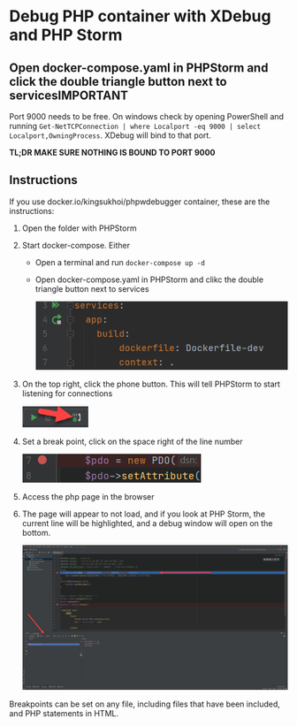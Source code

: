 <style>
img {
   max-width:100%; 
   height:auto
}
</style>
# Debug PHP container with XDebug and PHP Storm

## Open docker-compose.yaml in PHPStorm and click the double triangle button next to servicesIMPORTANT

Port 9000 needs to be free. On windows check by opening PowerShell and running `Get-NetTCPConnection | where Localport -eq 9000 | select Localport,OwningProcess`. XDebug will bind to that port.

**TL;DR MAKE SURE NOTHING IS BOUND TO PORT 9000**

## Instructions

If you use docker.io/kingsukhoi/phpwdebugger container, these are the instructions:

1. Open the folder with PHPStorm
2. Start docker-compose. Either
   * Open a terminal and run `docker-compose up -d`
   * Open docker-compose.yaml in PHPStorm and clikc the double triangle button next to services

     ![PHPStorm docker-compose](.gitbook/assets/PHPStormDockerCompose.png)
3. On the top right, click the phone button. This will tell PHPStorm to start listening for connections   


   ![PHPStorm Debug Button](.gitbook/assets/PHPStormDebugButton.png)

4. Set a break point, click on the space right of the line number  


   ![PHPStorm Break Point](.gitbook/assets/PHPStormBreakpoint.png)

5. Access the php page in the browser
6. The page will appear to not load, and if you look at PHP Storm, the current line will be highlighted, and a debug window will open on the bottom.

   ![PHPStorm Debug Window](.gitbook/assets/PHPStormDebugWindow.png)

Breakpoints can be set on any file, including files that have been included, and PHP statements in HTML.

